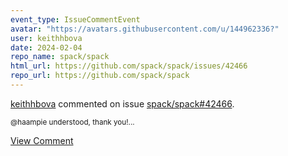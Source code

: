 ```yaml
---
event_type: IssueCommentEvent
avatar: "https://avatars.githubusercontent.com/u/144962336?"
user: keithhbova
date: 2024-02-04
repo_name: spack/spack
html_url: https://github.com/spack/spack/issues/42466
repo_url: https://github.com/spack/spack
---
```


<a href='https://github.com/keithhbova' target='_blank'>keithhbova</a> commented on issue <a href='https://github.com/spack/spack/issues/42466' target='_blank'>spack/spack#42466</a>.

<small>@haampie understood, thank you!...</small>

<a href='https://github.com/spack/spack/issues/42466' target='_blank'>View Comment</a>